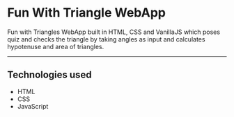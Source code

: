 # Fun With Triangle WebApp
Fun with Triangles WebApp built in HTML, CSS and VanillaJS which poses quiz and checks the triangle by taking angles as input and calculates hypotenuse and area of triangles.

---
## Technologies used
- HTML
- CSS
- JavaScript